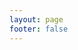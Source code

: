 ```yaml
---
layout: page
footer: false
---
```

<GameEntranceV id="h5kungfu" src="/classic/emulatorJS-4.0.12/games/YieArKungFu/index.html?language=en-US" :resetHeight=false></GameEntranceV>